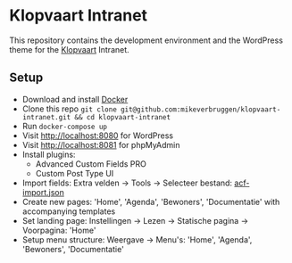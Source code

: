 # Klopvaart Intranet

This repository contains the development environment and the WordPress theme for the [Klopvaart](http://www.klopvaart.nl) Intranet.

## Setup

- Download and install [Docker](https://www.docker.com/community-edition#/download)
- Clone this repo `git clone git@github.com:mikeverbruggen/klopvaart-intranet.git && cd klopvaart-intranet`
- Run `docker-compose up`
- Visit [http://localhost:8080](http://localhost:8080) for WordPress
- Visit [http://localhost:8081](http://localhost:8081) for phpMyAdmin
- Install plugins:
  + Advanced Custom Fields PRO
  + Custom Post Type UI
- Import fields: Extra velden -> Tools -> Selecteer bestand: [acf-import.json](acf-import.json)
- Create new pages: 'Home', 'Agenda', 'Bewoners', 'Documentatie' with accompanying templates
- Set landing page: Instellingen -> Lezen -> Statische pagina -> Voorpagina: 'Home'
- Setup menu structure: Weergave -> Menu's: 'Home', 'Agenda', 'Bewoners', 'Documentatie'
